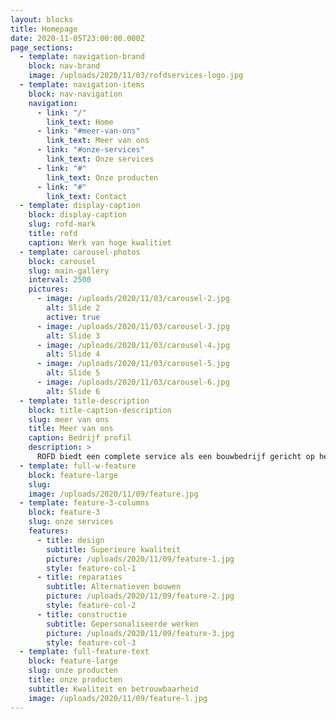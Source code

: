 ```yaml
---
layout: blocks
title: Homepage
date: 2020-11-05T23:00:00.000Z
page_sections:
  - template: navigation-brand
    block: nav-brand
    image: /uploads/2020/11/03/rofdservices-logo.jpg
  - template: navigation-items
    block: nav-navigation
    navigation:
      - link: "/"
        link_text: Home
      - link: "#meer-van-ons"
        link_text: Meer van ons
      - link: "#onze-services"
        link_text: Onze services
      - link: "#"
        link_text: Onze producten
      - link: "#"
        link_text: Contact
  - template: display-caption
    block: display-caption
    slug: rofd-mark
    title: rofd
    caption: Werk van hoge kwalitiet
  - template: carousel-photos
    block: carousel
    slug: main-gallery
    interval: 2500
    pictures:
      - image: /uploads/2020/11/03/carousel-2.jpg
        alt: Slide 2
        active: true
      - image: /uploads/2020/11/03/carousel-3.jpg
        alt: Slide 3
      - image: /uploads/2020/11/03/carousel-4.jpg
        alt: Slide 4
      - image: /uploads/2020/11/03/carousel-5.jpg
        alt: Slide 5
      - image: /uploads/2020/11/03/carousel-6.jpg
        alt: Slide 6
  - template: title-description
    block: title-caption-description
    slug: meer van ons
    title: Meer van ons
    caption: Bedrijf profil
    description: >
      ROFD biedt een complete service als een bouwbedrijf gericht op het bouwen en verbeteren van residentiële en commerciële structuren volgens de behoeften en eisen van klanten. Ons team is in 2000 opgericht in Rome en staat klaar om alle verbeteringen aan te brengen die nodig zijn voor uw omgeving. Bel of schrijf ons. We nemen zo snel mogelijk contact met u op.
  - template: full-w-feature
    block: feature-large
    slug:
    image: /uploads/2020/11/09/feature.jpg
  - template: feature-3-columns
    block: feature-3
    slug: onze services
    features:
      - title: design
        subtitle: Superieure kwaliteit
        picture: /uploads/2020/11/09/feature-1.jpg
        style: feature-col-1
      - title: reparaties
        subtitle: Alternatieven bouwen
        picture: /uploads/2020/11/09/feature-2.jpg
        style: feature-col-2
      - title: constructie
        subtitle: Gepersonaliseerde werken
        picture: /uploads/2020/11/09/feature-3.jpg
        style: feature-col-3
  - template: full-feature-text
    block: feature-large
    slug: onze producten
    title: onze producten
    subtitle: Kwaliteit en betrouwbaarheid
    image: /uploads/2020/11/09/feature-l.jpg
---
```

